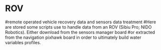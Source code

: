 # ROV
#remote operated vehicle recovery data and sensors data treatment
#Here are stored some scripts use to handle data from an ROV (Sibiu Pro; NIDO Robotics). Either download from the sensors manager board 
#or extracted from the navigation pixhawk board in order to ultimately build water variables profiles. 
